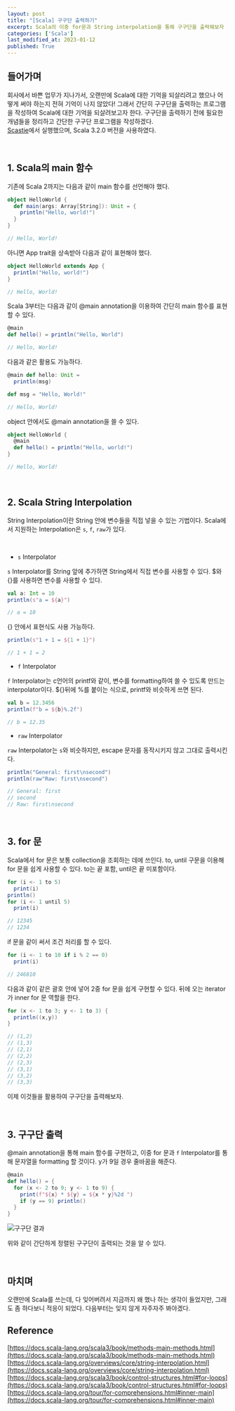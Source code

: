 ```yaml
---
layout: post
title: "[Scala] 구구단 출력하기"
excerpt: Scala의 이중 for문과 String interpolation을 통해 구구단을 출력해보자
categories: ['Scala']
last_modified_at: 2023-01-12
published: True
---
```


## 들어가며

회사에서 바쁜 업무가 지나가서, 오랜만에 Scala에 대한 기억을 되살리려고 했으나 어떻게 써야 하는지 전혀 기억이 나지 않았다! 그래서 간단히 구구단을 출력하는 프로그램을 작성하여 Scala에 대한 기억을 되살려보고자 한다. 구구단을 출력하기 전에 필요한 개념들을 정리하고 간단한 구구단 프로그램을 작성하겠다.   
[Scastie](https://scastie.scala-lang.org/)에서 실행했으며, Scala 3.2.0 버전을 사용하였다.

<br/>

## 1. Scala의 main 함수

기존에 Scala 2까지는 다음과 같이 main 함수를 선언해야 했다. 

```scala
object HelloWorld {
  def main(args: Array[String]): Unit = {
    println("Hello, world!")
  }
}

// Hello, World!
```

아니면 App trait을 상속받아 다음과 같이 표현해야 했다.

```scala
object HelloWorld extends App {
  println("Hello, world!")
}

// Hello, World!
```

Scala 3부터는 다음과 같이 @main annotation을 이용하여 간단히 main 함수를 표현할 수 있다.

```scala
@main
def hello() = println("Hello, World")

// Hello, World!
```

다음과 같은 활용도 가능하다.

```scala
@main def hello: Unit =
  println(msg)

def msg = "Hello, World!"

// Hello, World!
```

object 안에서도 @main annotation을 쓸 수 있다.

```scala
object HelloWorld {
  @main
  def hello() = println("Hello, world!")
}

// Hello, World!
```

<br/>

## 2. Scala String Interpolation

String Interpolation이란 String 안에 변수들을 직접 넣을 수 있는 기법이다. Scala에서 지원하는 Interpolation은 ```s```, ```f```, ```raw```가 있다.

<br/>

- ```s``` Interpolator

```s``` Interpolator를 String 앞에 추가하면 String에서 직접 변수를 사용할 수 있다. $와 {}를 사용하면 변수를 사용할 수 있다.

```scala
val a: Int = 10
println(s"a = ${a}")

// a = 10
```

{} 안에서 표현식도 사용 가능하다.

```scala
println(s"1 + 1 = ${1 + 1}")

// 1 + 1 = 2
```

- ```f``` Interpolator

 ```f``` Interpolator는 c언어의 printf와 같이, 변수를 formatting하여 쓸 수 있도록 만드는 interpolator이다. ${}뒤에 %를 붙이는 식으로, printf와 비슷하게 쓰면 된다.

```scala
val b = 12.3456
println(f"b = ${b}%.2f")

// b = 12.35
```

- ```raw``` Interpolator

```raw``` Interpolator는 ```s```와 비슷하지만, escape 문자를 동작시키지 않고 그대로 출력시킨다.

```scala
println("General: first\nsecond")
println(raw"Raw: first\nsecond")

// General: first
// second
// Raw: first\nsecond
```

<br/>

## 3. for 문

Scala에서 for 문은 보통 collection을 조회하는 데에 쓰인다. to, until 구문을 이용해 for 문을 쉽게 사용할 수 있다. to는 끝 포함, until은 끝 미포함이다.

```scala
for (i <- 1 to 5)
  print(i)
println()
for (i <- 1 until 5)
  print(i)

// 12345
// 1234
```

if 문을 같이 써서 조건 처리를 할 수 있다.

```scala
for (i <- 1 to 10 if i % 2 == 0)
  print(i)

// 246810
```

다음과 같이 같은 괄호 안에 넣어 2중 for 문을 쉽게 구현할 수 있다. 뒤에 오는 iterator가 inner for 문 역할을 한다.

```scala
for (x <- 1 to 3; y <- 1 to 3) {
  println((x,y))
}

// (1,2)
// (1,3)
// (2,1)
// (2,2)
// (2,3)
// (3,1)
// (3,2)
// (3,3)
```

이제 이것들을 활용하여 구구단을 출력해보자.

<br/>

## 3. 구구단 출력

@main annotation을 통해 main 함수를 구현하고, 이중 for 문과 ```f``` Interpolator를 통해 문자열을 formatting 할 것이다. y가 9일 경우 줄바꿈을 해준다.

```scala
@main
def hello() = {
  for (x <- 2 to 9; y <- 1 to 9) {
    print(f"${x} * ${y} = ${x * y}%2d ")
    if (y == 9) println()
  }
}
```

![구구단 결과](/de-note/assets/images/9th/result_times-table.PNG)

위와 같이 간단하게 정렬된 구구단이 출력되는 것을 알 수 있다.

<br/>

## 마치며

오랜만에 Scala를 쓰는데, 다 잊어버려서 지금까지 왜 했나 하는 생각이 들었지만, 그래도 좀 하다보니 적응이 되었다. 다음부터는 잊지 않게 자주자주 봐야겠다.

## Reference

[https://docs.scala-lang.org/scala3/book/methods-main-methods.html](https://docs.scala-lang.org/scala3/book/methods-main-methods.html)   
[https://docs.scala-lang.org/overviews/core/string-interpolation.html](https://docs.scala-lang.org/overviews/core/string-interpolation.html)   
[https://docs.scala-lang.org/scala3/book/control-structures.html#for-loops](https://docs.scala-lang.org/scala3/book/control-structures.html#for-loops)   
[https://docs.scala-lang.org/tour/for-comprehensions.html#inner-main](https://docs.scala-lang.org/tour/for-comprehensions.html#inner-main)
